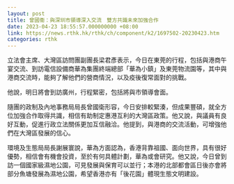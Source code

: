 ```yaml
---
layout: post
title: 曾國衞：與深圳市領導深入交流　雙方共識未來加強合作
date: 2023-04-23 18:55:57.000000000 +08:00
link: https://news.rthk.hk/rthk/ch/component/k2/1697502-20230423.htm
categories: rthk
---
```


立法會主席、大灣區訪問團副團長梁君彥表示，今日在東莞的行程，包括與港商午宴交流、到訪電信設備商華為集團終端總部「華為小鎮」及東莞物流園等，其中與港商交流時，能夠了解他們的營商情況，以及疫後復常面對的挑戰。

他說，明日將會到訪廣州，行程緊密，包括將與市領導會面。

隨團的政制及內地事務局局長曾國衛形容，今日安排較緊湊，但成果豐碩，就全方位加強合作取得共識，相信有助制定惠港互利的大灣區政策。他又說，與議員有良好互動，促進行政立法關係更加互信融洽。他提到，與港商的交流活動，可增強他們在大灣區發展的信心。

環境及生態局局長謝展寰說，華為方面認為，香港背靠祖國、面向世界，具有很好優勢，相信會有機會投資，至於有何具體計劃，華為或會研究。他又說，今日曾到訪一個國家級濕地公園，可見發展與保育可以並行；本港的北部都會區日後亦會將部分魚塘發展為濕地公園，希望香港亦有「後花園」體現生態文明建設。
